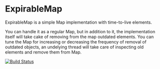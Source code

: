# ExpirableMap

ExpirableMap is a simple Map implementation with time-to-live elements. 

You can handle it as a regular Map, but in addition to it, the implementation itself will take cake of removing from the map outdated elements.
You can tune the Map for increasing or decreasing the frequency of removal of outdated objects, an undelying thread will take care of inspecting old 
elements and remove them from Map.

[![Build Status](https://travis-ci.org/LoreScianatico/ExpirableMap.svg?branch=master)](https://travis-ci.org/LoreScianatico/ExpirableMap)